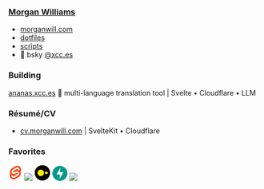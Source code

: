 


### [Morgan Williams](https://morganwill.com) 

- [morganwill.com](https://morganwill.com) 
- [dotfiles](https://github.com/mrgnw/dotfiles)
- [scripts](https://github.com/mrgnw/scripts)
- 🦋 bsky [@xcc.es](https://bsky.app/profile/xcc.es)

### Building
 [ananas.xcc.es](https://ananas.xcc.es) 🍍 multi-language translation tool | Svelte • Cloudflare • LLM

### Résumé/CV
- [cv.morganwill.com](https://cv.morganwill.com) | SvelteKit • Cloudflare

### Favorites


<div>
         <a href="https://svelte.dev"><img src="https://raw.githubusercontent.com/sveltejs/branding/master/svelte-logo.svg" width="28"></img></a>
         <img src="https://upload.wikimedia.org/wikipedia/commons/archive/c/c3/20220821155028%21Python-logo-notext.svg" width="30"></img>
         <a href="https://duckdb.org"><img alt="duckdb" src="img/duckdb-circle.svg" width="32"></img></a>
         <a href="https://fastapi.tiangolo.com"><img alt="fastapi" src="img/fastapi.svg" width="30"></img></a>
         <a href="https://postgresql.org"><img src="https://wiki.postgresql.org/images/a/a4/PostgreSQL_logo.3colors.svg" width="28"></img></a>
         
         
<div>
